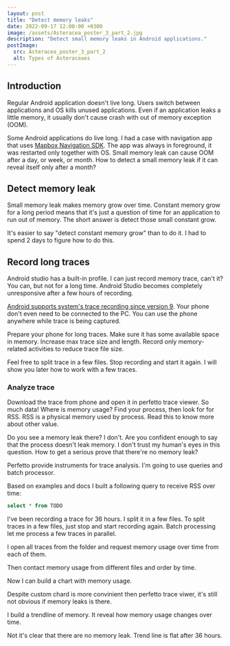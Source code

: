 ```yaml
---
layout: post
title: "Detect memory leaks"
date: 2022-09-17 12:00:00 +0300
image: /assets/Asteracea_poster_3_part_2.jpg
description: "Detect small memory leaks in Android applications."
postImage:
  src: Asteracea_poster_3_part_2
  alt: Types of Asteraceaes
---
```


## Introduction

Regular Android application doesn't live long.
Users switch between applications and OS kills unused applications.
Even if an application leaks a little memory, it usually don't cause crash with out of memory exception (OOM).

Some Android applications do live long.
I had a case with navigation app that uses [Mapbox Navigation SDK](https://github.com/mapbox/mapbox-navigation-android).
The app was always in foreground, it was restarted only together with OS.
Small memory leak can cause OOM after a day, or week, or month.
How to detect a small memory leak if it can reveal itself only after a month?

## Detect memory leak

Small memory leak makes memory grow over time.
Constant memory grow for a long period means that it's just a question of time for an application to run out of memory.
The short answer is detect those small constant grow.

It's easier to say "detect constant memory grow" than to do it.
I had to spend 2 days to figure how to do this.


## Record long traces

Android studio has a built-in profile.
I can just record memory trace, can't it?
You can, but not for a long time.
Android Studio becomes completely unresponsive after a few hours of recording.

[Android supports system's trace recording since version 9](https://developer.android.com/topic/performance/tracing/on-device).
Your phone don't even need to be connected to the PC.
You can use the phone anywhere while trace is being captured.

Prepare your phone for long traces.
Make sure it has some available space in memory.
Increase max trace size and length.
Record only memory-related activities to reduce trace file size.

Feel free to split trace in a few files.
Stop recording and start it again.
I will show you later how to work with a few traces.

### Analyze trace

Download the trace from phone and open it in perfetto trace viewer.
So much data!
Where is memory usage?
Find your process, then look for for RSS.
RSS is a physical memory used by process.
Read this to know more about other value.

Do you see a memory leak there?
I don't.
Are you confident enough to say that the process doesn't leak memory.
I don't trust my human's eyes in this question.
How to get a serious prove that there're no memory leak?

Perfetto provide instruments for trace analysis.
I'm going to use queries and batch processor.

Based on examples and docs I built a following query to receive RSS over time:
```sql
select * from TODO
```

I've been recording a trace for 36 hours.
I split it in a few files. 
To split traces in a few files, just stop and start recording again.
Batch processing let me process a few traces in parallel.

I open all traces from the folder and request memory usage over time from each of them.

Then contact memory usage from different files and order by time.

Now I can build a chart with memory usage.

Despite custom chard is more convinient then perfetto trace viwer, it's still not obvious if memory leaks is there.

I build a trendline of memory.
It reveal how memory usage changes over time.

Not it's clear that there are no memory leak.
Trend line is flat after 36 hours.